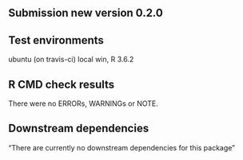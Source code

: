 ## Submission new version 0.2.0

## Test environments
ubuntu (on travis-ci)
local win, R 3.6.2

## R CMD check results
There were no ERRORs, WARNINGs or NOTE. 

## Downstream dependencies
“There are currently no downstream dependencies for this package”

